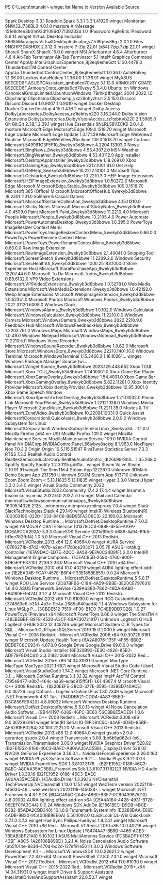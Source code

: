 PS C:\Users\mtunski> winget list
Name Id Version Available Source

---

Spark Desktop 3.3.1 Readdle.Spark 3.3.1 3.3.1.41929 winget
Monitorian 9NW33J738BL0 4.0.1.0 msstore
AirMessage 151e8dfee3b61e93df1086d77139233d 1.0
1Password AgileBits.1Password 8.9.14 winget
Virtual Desktop Indicator 36685Maraapps.VirtualDesktopIndicator_v77d8tphs86rp 2.0.1.0
Files 9NGHP3DX8HDX 2.3.12.0 msstore
7-Zip 22.01 (x64) 7zip.7zip 22.01 winget
ShareX ShareX.ShareX 15.0.0 winget
MSI Afterburner 4.6.4 Afterburner 4.6.4
Alt-Tab Terminator Alt-Tab Terminator 5.1
Intel® Graphics Command Center AppUp.IntelGraphicsExperience_8j3eq9eme6ctt 1.100.4478.0
ThunderboltTM Control Center AppUp.ThunderboltControlCenter_8j3eq9eme6ctt 1.0.36.0
AutoHotkey 1.1.36.00 Lexikos.AutoHotkey 1.1.36.00 1.1.36.01 winget
MyASUS B9ECED6F.ASUSPCAssistant_qmba6cd70vzyy 3.1.13.0
ARMOURY CRATE B9ECED6F.ArmouryCrate_qmba6cd70vzyy 5.3.4.0
Ubuntu on Windows CanonicalGroupLimited.UbuntuonWindows_79rhkp1fndgsc 2004.2022.1.0
Clipchamp Clipchamp.Clipchamp_yxz26nhyzhsrt 2.5.15.0
Discord Discord.Discord 1.0.9007 1.0.9010 winget
Docker Desktop Docker.DockerDesktop 4.15.0 4.16.2 winget
Dolby Access DolbyLaboratories.DolbyAccess_rz1tebttyb220 3.16.244.0
Dolby Vision Extensions DolbyLaboratories.DolbyVisionAccess_rz1tebttyb220 2.1.5965.0
Git Git.Git 2.38.1 2.39.1 winget
Hue Essentials 9NLRL58VZCK9 2.0.4.0 msstore
Microsoft Edge Microsoft.Edge 109.0.1518.70 winget
Microsoft Edge Update Microsoft Edge Update 1.3.171.39
Microsoft Edge WebView2 Runtime Microsoft.EdgeWebView2Runtime 109.0.1518.70 winget
Cortana Microsoft.549981C3F5F10_8wekyb3d8bbwe 4.2204.13303.0
News Microsoft.BingNews_8wekyb3d8bbwe 4.55.43072.0
MSN Weather Microsoft.BingWeather_8wekyb3d8bbwe 4.53.43112.0
App Installer Microsoft.DesktopAppInstaller_8wekyb3d8bbwe 1.18.2691.0
Xbox Microsoft.GamingApp_8wekyb3d8bbwe 2212.1001.41.0
Get Help Microsoft.GetHelp_8wekyb3d8bbwe 10.2212.10101.0
Microsoft Tips Microsoft.Getstarted_8wekyb3d8bbwe 10.2210.3.0
HEIF Image Extensions Microsoft.HEIFImageExtension_8wekyb3d8bbwe 1.0.50272.0
Microsoft Edge Microsoft.MicrosoftEdge.Stable_8wekyb3d8bbwe 109.0.1518.70
Microsoft 365 (Office) Microsoft.MicrosoftOfficeHub_8wekyb3d8bbwe 18.2301.1131.0
Solitaire & Casual Games Microsoft.MicrosoftSolitaireCollection_8wekyb3d8bbwe 4.15.11210.0
Microsoft Sticky Notes Microsoft.MicrosoftStickyNotes_8wekyb3d8bbwe 4.0.4509.0
Paint Microsoft.Paint_8wekyb3d8bbwe 11.2210.4.0
Microsoft People Microsoft.People_8wekyb3d8bbwe 10.2105.4.0
Power Automate Microsoft.PowerAutomateDesktop_8wekyb3d8bbwe 1.0.395.0
PowerToys ImageResizer Context Menu Microsoft.PowerToys.ImageResizerContextMenu_8wekyb3d8bbwe 0.66.0.0
PowerToys PowerRename Context Menu Microsoft.PowerToys.PowerRenameContextMenu_8wekyb3d8bbwe 0.66.0.0
Raw Image Extension Microsoft.RawImageExtension_8wekyb3d8bbwe 2.1.40041.0
Snipping Tool Microsoft.ScreenSketch_8wekyb3d8bbwe 11.2209.2.0
Windows Security Microsoft.SecHealthUI_8wekyb3d8bbwe 1000.25183.1000.0
Store Experience Host Microsoft.StorePurchaseApp_8wekyb3d8bbwe 12207.44.6.0
Microsoft To Do Microsoft.Todos_8wekyb3d8bbwe 0.88.6132.0
VP9 Video Extensions Microsoft.VP9VideoExtensions_8wekyb3d8bbwe 1.0.52781.0
Web Media Extensions Microsoft.WebMediaExtensions_8wekyb3d8bbwe 1.0.42192.0
Webp Image Extensions Microsoft.WebpImageExtension_8wekyb3d8bbwe 1.0.52351.0
Microsoft Photos Microsoft.Windows.Photos_8wekyb3d8bbwe 2022.31120.6008.0
Windows Clock Microsoft.WindowsAlarms_8wekyb3d8bbwe 1.0.102.0
Windows Calculator Microsoft.WindowsCalculator_8wekyb3d8bbwe 11.2210.0.0
Windows Camera Microsoft.WindowsCamera_8wekyb3d8bbwe 2022.2210.9.0
Feedback Hub Microsoft.WindowsFeedbackHub_8wekyb3d8bbwe 1.2203.761.0
Windows Maps Microsoft.WindowsMaps_8wekyb3d8bbwe 1.0.49.0
Windows Notepad Microsoft.WindowsNotepad_8wekyb3d8bbwe 11.2210.5.0
Windows Voice Recorder Microsoft.WindowsSoundRecorder_8wekyb3d8bbwe 1.0.62.0
Microsoft Store Microsoft.WindowsStore_8wekyb3d8bbwe 22210.1401.16.0
Windows Terminal Microsoft.WindowsTerminal 1.15.3466.0 1.16.10261… winget
Windows Package Manager Source (wi… Microsoft.Winget.Source_8wekyb3d8bbwe 2023.129.448.652
Xbox TCUI Microsoft.Xbox.TCUI_8wekyb3d8bbwe 1.24.10001.0
Xbox Game Bar Plugin Microsoft.XboxGameOverlay_8wekyb3d8bbwe 1.54.4001.0
Xbox Game Bar Microsoft.XboxGamingOverlay_8wekyb3d8bbwe 5.822.11281.0
Xbox Identity Provider Microsoft.XboxIdentityProvider_8wekyb3d8bbwe 12.95.3001.0
Xbox Game Speech Window Microsoft.XboxSpeechToTextOverlay_8wekyb3d8bbwe 1.21.13002.0
Phone Link Microsoft.YourPhone_8wekyb3d8bbwe 1.22121.138.0
Windows Media Player Microsoft.ZuneMusic_8wekyb3d8bbwe 11.2211.38.0
Movies & TV Microsoft.ZuneVideo_8wekyb3d8bbwe 10.22091.10031.0
Quick Assist MicrosoftCorporationII.QuickAssist_8wekyb3d8bbwe 2.0.9.0
Windows Subsystem for Linux MicrosoftCorporationII.WindowsSubsystemForLinux_8wekyb3d… 1.1.0.0
Mozilla Firefox (x64 en-US) Mozilla.Firefox 109.0 winget
Mozilla Maintenance Service MozillaMaintenanceService 109.0
NVIDIA Control Panel NVIDIACorp.NVIDIAControlPanel_56jybvy8sckqj 8.1.963.0
NoxPlayer Nox 7.0.3.2
Origin Origin 10.5.115.51547
RivaTuner Statistics Server 7.3.3 RTSS 7.3.3
Realtek Audio Control RealtekSemiconductorCorp.RealtekAudioControl_dt26b99r8h8… 1.35.268.0
Spotify Spotify.Spotify 1.2.3.1115.gd61a… winget
Steam Valve.Steam 2.10.91.91 winget
The SimsTM 4 Steam App 1222670 Unknown
3DMark Demo Steam App 231350 Unknown
SCUM Steam App 513710 Unknown
Zoom Zoom.Zoom < 5.13.11835 5.13.11835 winget
Hyper 3.3.0 Vercel.Hyper 3.3.0 3.4.0 winget
Visual Studio Community 2022 Microsoft.VisualStudio.2022.Community 17.4.2 17.4.4 winget
Insomnia Insomnia.Insomnia 2022.6.0 2022.7.0 winget
Mail and Calendar microsoft.windowscommunicationsapps_8wekyb3d8bbwe 16005.14326.2125…
mitmproxy mitmproxy.mitmproxy 7.0.4 winget
Slack SlackTechnologies.Slack 4.29.149 winget
Intel(R) Wireless Bluetooth(R) {00000190-0220-1033-84C8-B8D95FA3C8C3} 22.190.0.2
Microsoft Windows Desktop Runtime … Microsoft.DotNet.DesktopRuntime.7 7.0.2 winget
ARMOURY CRATE Service {01378DC3-088F-4F55-AAFA-DC6A9CCA292A} 5.3.3
GameSDK Service {021d69c3-d686-4a94-8fb5-fd1ee782fb14} 1.0.5.0
Microsoft Visual C++ 2013 Redistri… Microsoft.VCRedist.2013.x64 12.0.40664.0 winget
AURA Service {0760271b-d7d2-407b-a2ec-f17c8ce203c7} 3.05.78
ASUS Hotplug Controller {167A9DAC-ED7E-42CC-9A58-9E7A0C24B91F} 2.0.0
Intel(R) Management Engine Compone… {1CEAC85D-2590-4760-800F-8DE5E91F3700} 2239.3.33.0
Microsoft Visual C++ 2010 x64 Red… Microsoft.VCRedist.2010.x64 10.0.40219 winget
AURA lighting effect add-on {1E2EA04B-FCA7-457E-B6F4-F33E1858E859} 0.0.24
Microsoft Windows Desktop Runtime … Microsoft.DotNet.DesktopRuntime.5 5.0.17 winget
ROG Live Service {2D87BFB6-C184-4A59-9BBE-3E20CE797631} 1.6.4.0
ASUS Framework Service {339A6383-7862-46DA-8A9D-E84180EF9424} 3.1.2.4
Microsoft Visual C++ 2012 Redistri… Microsoft.VCRedist.2012.x86 11.0.61030.0 winget
ROG CustomHotkey {374883e6-b31d-4a3c-9c4a-2685a840aed4} 1.1.4
Windows Subsystem for Linux WSLg P… {3CBDE512-7510-4F90-B1C0-7C4EB9DD7C26} 1.0.27
PowerToys (Preview) x64 Microsoft.PowerToys 0.66.0 winget
The SimsTM 4 {48EBEBBF-B9F8-4520-A3CF-89A730721917} Unknown
Logitech G HUB Logitech.GHUB 2022.12.348746 winget
Microsoft System CLR Types for SQL… Microsoft.CLRTypesSQLServer.2019 15.0.2000.5 winget
Microsoft Visual C++ 2008 Redistri… Microsoft.VCRedist.2008.x64 9.0.30729.6161 winget
Microsoft Update Health Tools {6A2A8076-135F-4F55-BB02-DED67C8C6934} 4.67.0.0
Google Drive Google.Drive 69.0.0.0 winget
Microsoft Visual Studio Installer {6F320B93-EE3C-4826-85E0-ADF79F8D4C61} 3.3.2182.10694
Microsoft Visual C++ 2015-2022 Red… Microsoft.VCRedist.2015+.x86 14.34.31931.0 winget
MacType MacType.MacType 2021.1-RC1 winget
Microsoft Visual Studio Code (User) Microsoft.VisualStudioCode 1.74.3 winget
Microsoft .NET Core Runtime - 3.1.… Microsoft.DotNet.Runtime.3_1 3.1.32 winget
Intel® ArcTM Control {795e9477-a0b7-464c-aa68-edac915ff5f1} 1.61.4387.4
Microsoft Visual C++ 2008 Redistri… {8220EEFE-38CD-377E-8595-13398D740ACE} 9.0.30729
Logi Options+ Logitech.OptionsPlus 1.30.7349 winget
Microsoft .NET Framework 4.8.1 Tar… {94DDB521-CDD4-4A83-BBE0-D3C856FE9420} 4.8.09032
Microsoft Windows Desktop Runtime … Microsoft.DotNet.DesktopRuntime.6 6.0.13 winget
AI Noise Cancelation Audio Softwar… {9B441197-6389-46FC-BE60-56C8B6E5ADE9} 1.0.6
Microsoft Visual C++ 2008 Redistri… Microsoft.VCRedist.2008.x86 9.0.30729.6161 winget
Intel(R) Serial IO {9FD91C5C-44AE-4D9D-85BE-AE52816B0294} 30.100.2221.20
Microsoft Visual C++ 2013 Redistri… Microsoft.VCRedist.2013.x86 12.0.40664.0 winget
gsudo v2.0.4 gerardog.gsudo 2.0.4 winget
Transmission 3.00 (bb6b5a062e) (x6… Transmission.Transmission 3.00.0 winget
NVIDIA Graphics Driver 528.02 {B2FE1952-0186-46C3-BAEC-A80AA35AC5B8}\_Display.Driver 528.02
NVIDIA GeForce Experience 3.26.0.1… Nvidia.GeForceExperience 3.26.0.160 winget
NVIDIA PhysX System Software 9.21.… Nvidia.PhysX 9.21.0713 winget
NVIDIA FrameView SDK 1.3.8107.3178… {B2FE1952-0186-46C3-BAEC-A80AA35AC5B8}\_FrameViewSdk 1.3.8107.31782123
NVIDIA HD Audio Driver 1.3.39.16 {B2FE1952-0186-46C3-BAEC-A80AA35AC5B8}\_HDAudio.Driver 1.3.39.16
NVCleanstall TechPowerUp.NVCleanstall 1.13.0 1.15.1 winget
WezTerm version 20221119-145034-49… wez.wezterm 20221119-145034-… winget
Microsoft .NET Framework 4.8.1 SDK {BD4C49AC-2A45-48B0-B3F7-0C6043987AD0} 4.8.09032
AURA lighting effect add-on x64 {C5A4A164-4428-4931-B728-96EEF0FA3C44} 0.0.24
Windows SDK AddOn {E18618EC-D9DB-4BCE-B382-85ADA2CBB340} 10.1.0.0
Futuremark SystemInfo {E2288BAA-E80E-4ADB-9B20-9C400BB9EE6A} 5.50.1092.0
QuickLook QL-Win.QuickLook 3.7.1.0 3.7.3 winget
Hue Sync Philips.HueSync 1.8.2.31 winget
Microsoft Visual C++ 2010 x86 Red… Microsoft.VCRedist.2010.x86 10.0.40219 winget
Windows Subsystem for Linux Update {F8474A47-8B5D-4466-ACE3-78EAB3BF21A8} 5.10.102.1
ASUS MultiAntenna Service {FD5BADF1-0155-43BF-A8C5-1A26108B899D} 3.2.1
AI Noise Cancelation Audio Software {ab5f014e-883d-470d-bc2d-127ef91e5611} 3.0.3
Windows Software Development Kit -… Microsoft.WindowsSDK 10.0.22621.2 winget
PowerShell 7.2.8.0-x64 Microsoft.PowerShell 7.2.8.0 7.3.1.0 winget
Microsoft Visual C++ 2012 Redistri… Microsoft.VCRedist.2012.x64 11.0.61030.0 winget
Microsoft Visual C++ 2015-2022 Red… Microsoft.VCRedist.2015+.x64 14.34.31931.0 winget
Intel® Driver & Support Assistant Intel.IntelDriverAndSupportAssistant 22.8.50.7 winget
